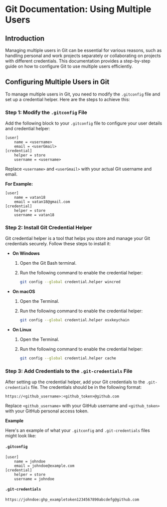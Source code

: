 # Git Documentation: Using Multiple Users

## Introduction

Managing multiple users in Git can be essential for various reasons, such as handling personal and work projects separately or collaborating on projects with different credentials. This documentation provides a step-by-step guide on how to configure Git to use multiple users efficiently.

## Configuring Multiple Users in Git

To manage multiple users in Git, you need to modify the `.gitconfig` file and set up a credential helper. Here are the steps to achieve this:

### Step 1: Modify the `.gitconfig` File

Add the following block to your `.gitconfig` file to configure your user details and credential helper:

```plaintext
[user]
    name = <username>
    email = <userGmail>
[credential]
    helper = store
    username = <username>
```

Replace `<username>` and `<userGmail>` with your actual Git username and email.

**For Example:**

```plaintext
[user]
    name = vatan18
    email = vatan18@gmail.com
[credential]
    helper = store
    username = vatan18
```

### Step 2: Install Git Credential Helper

Git credential helper is a tool that helps you store and manage your Git credentials securely. Follow these steps to install it:

- **On Windows**
  1. Open the Git Bash terminal.
  2. Run the following command to enable the credential helper:

     ```bash
     git config --global credential.helper wincred
     ```

- **On macOS**
  1. Open the Terminal.
  2. Run the following command to enable the credential helper:

     ```bash
     git config --global credential.helper osxkeychain
     ```

- **On Linux**
  1. Open the Terminal.
  2. Run the following command to enable the credential helper:

     ```bash
     git config --global credential.helper cache
     ```

### Step 3: Add Credentials to the `.git-credentials` File

After setting up the credential helper, add your Git credentials to the `.git-credentials` file. The credentials should be in the following format:

```plaintext
https://<github_username>:<github_token>@github.com
```

Replace `<github_username>` with your GitHub username and `<github_token>` with your GitHub personal access token.

**Example**

Here's an example of what your `.gitconfig` and `.git-credentials` files might look like:

#### `.gitconfig`

```plaintext
[user]
    name = johndoe
    email = johndoe@example.com
[credential]
    helper = store
    username = johndoe
```

#### `.git-credentials`

```plaintext
https://johndoe:ghp_exampletoken1234567890abcdefg@github.com
```
